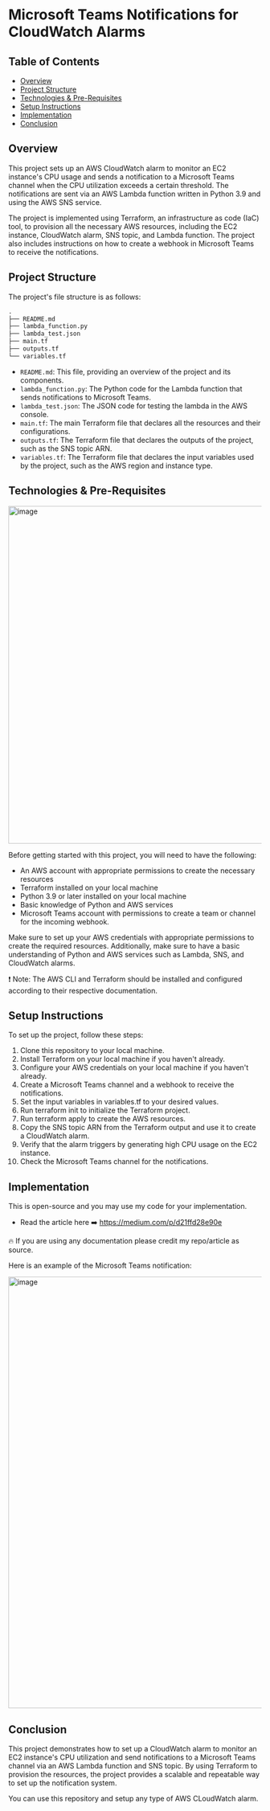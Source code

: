 # Microsoft Teams Notifications for CloudWatch Alarms

## Table of Contents

<!-- TOC start -->
- [Overview](#overview)
- [Project Structure](#project-structure)
- [Technologies & Pre-Requisites](#technologies--pre-requisites)
- [Setup Instructions](#setup-instructions)
- [Implementation](#implementation)
- [Conclusion](#conclusion)
<!-- TOC end -->

## Overview

This project sets up an AWS CloudWatch alarm to monitor an EC2 instance's CPU usage and sends a notification to a Microsoft Teams channel when the CPU utilization exceeds a certain threshold. The notifications are sent via an AWS Lambda function written in Python 3.9 and using the AWS SNS service.

The project is implemented using Terraform, an infrastructure as code (IaC) tool, to provision all the necessary AWS resources, including the EC2 instance, CloudWatch alarm, SNS topic, and Lambda function. The project also includes instructions on how to create a webhook in Microsoft Teams to receive the notifications.

## Project Structure

The project's file structure is as follows:

```python
.
├── README.md
├── lambda_function.py
├── lambda_test.json
├── main.tf
├── outputs.tf
└── variables.tf

```

- `README.md`: This file, providing an overview of the project and its components.
- `lambda_function.py`: The Python code for the Lambda function that sends notifications to Microsoft Teams.
- `lambda_test.json`: The JSON code for testing the lambda in the AWS console.
- `main.tf`: The main Terraform file that declares all the resources and their configurations.
- `outputs.tf`: The Terraform file that declares the outputs of the project, such as the SNS topic ARN.
- `variables.tf`: The Terraform file that declares the input variables used by the project, such as the AWS region and instance type.

## Technologies & Pre-Requisites

<img width="672" alt="image" src="https://user-images.githubusercontent.com/27959256/224549300-c0501a9d-b923-4cf9-a10a-dc29cc807995.png">

Before getting started with this project, you will need to have the following:

- An AWS account with appropriate permissions to create the necessary resources
- Terraform installed on your local machine
- Python 3.9 or later installed on your local machine
- Basic knowledge of Python and AWS services
- Microsoft Teams account with permissions to create a team or channel for the incoming webhook.

Make sure to set up your AWS credentials with appropriate permissions to create the required resources. Additionally, make sure to have a basic understanding of Python and AWS services such as Lambda, SNS, and CloudWatch alarms.

:exclamation: Note: The AWS CLI and Terraform should be installed and configured according to their respective documentation.

## Setup Instructions

To set up the project, follow these steps:

1. Clone this repository to your local machine.
2. Install Terraform on your local machine if you haven't already.
3. Configure your AWS credentials on your local machine if you haven't already.
4. Create a Microsoft Teams channel and a webhook to receive the notifications.
5. Set the input variables in variables.tf to your desired values.
6. Run terraform init to initialize the Terraform project.
7. Run terraform apply to create the AWS resources.
8. Copy the SNS topic ARN from the Terraform output and use it to create a CloudWatch alarm.
9. Verify that the alarm triggers by generating high CPU usage on the EC2 instance.
10. Check the Microsoft Teams channel for the notifications.

## Implementation

This is open-source and you may use my code for your implementation.

- Read the article here ➡️ https://medium.com/p/d21ffd28e90e

🔥 If you are using any documentation please credit my repo/article as source.

Here is an example of the Microsoft Teams notification:

<img width="859" alt="image" src="https://user-images.githubusercontent.com/27959256/224553058-18b126e4-c2a0-41ac-8cf4-8f0d79dc1e90.png">

## Conclusion

This project demonstrates how to set up a CloudWatch alarm to monitor an EC2 instance's CPU utilization and send notifications to a Microsoft Teams channel via an AWS Lambda function and SNS topic. By using Terraform to provision the resources, the project provides a scalable and repeatable way to set up the notification system.

You can use this repository and setup any type of AWS CLoudWatch alarm.
